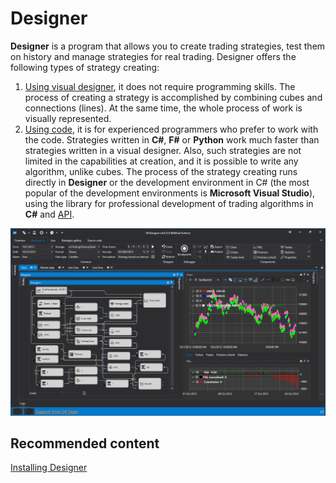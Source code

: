 # Designer

**Designer** is a program that allows you to create trading strategies, test them on history and manage strategies for real trading. Designer offers the following types of strategy creating: 

1. [Using visual designer](designer/strategies/using_visual_designer.md), it does not require programming skills. The process of creating a strategy is accomplished by combining cubes and connections (lines). At the same time, the whole process of work is visually represented.
2. [Using code](designer/strategies/using_code.md), it is for experienced programmers who prefer to work with the code. Strategies written in **C#**, **F#** or **Python** work much faster than strategies written in a visual designer. Also, such strategies are not limited in the capabilities at creation, and it is possible to write any algorithm, unlike cubes. The process of the strategy creating runs directly in **Designer** or the development environment in C\# (the most popular of the development environments is **Microsoft Visual Studio**), using the library for professional development of trading algorithms in **C\#** and [API](api.md).

![StockSharpTitle 0](../images/StockSharpTitle_0.png)

## Recommended content

[Installing Designer](designer/installing_designer.md)

